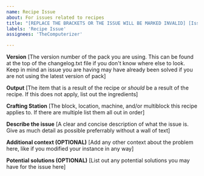```yaml
---
name: Recipe Issue
about: For issues related to recipes
title: "[REPLACE THE BRACKETS OR THE ISSUE WILL BE MARKED INVALID] [Issue Title]"
labels: 'Recipe Issue'
assignees: 'TheComputerizer'

---
```


**Version**
[The version number of the pack you are using. This can be found at the top of the changelog.txt file if you don't know where else to look. Keep in mind an issue you are having may have already been solved if you are not using the latest version of pack]

**Output**
[The item that is a result of the recipe or *should* be a result of the recipe. If this does not apply, list out the ingredients]

**Crafting Station**
[The block, location, machine, and/or multiblock this recipe applies to. If there are multiple list them all out in order]

**Describe the issue**
[A clear and concise description of what the issue is. Give as much detail as possible preferrably without a wall of text]

**Additional context (OPTIONAL)**
[Add any other context about the problem here, like if you modified your instance in any way]

**Potential solutions (OPTIONAL)**
[List out any potential solutions you may have for the issue here]